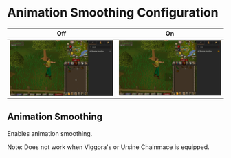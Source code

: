 # Animation Smoothing Configuration

Off | On
:--------------------------------:|:--------------------------------:
![](img/animation-smoothing/animation_smoothing_off.gif) | ![](img/animation-smoothing/animation_smoothing_on.gif)

## Animation Smoothing
Enables animation smoothing. 

Note: Does not work when Viggora's or Ursine Chainmace is equipped.
